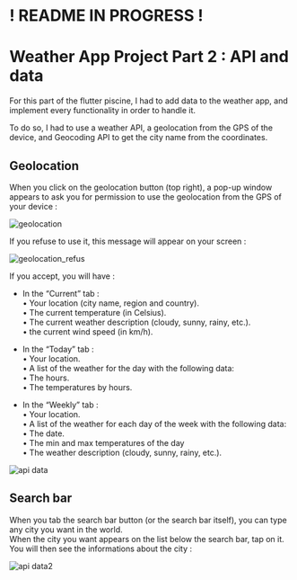 # ! README IN PROGRESS !

# Weather App Project Part 2 : API and data 

For this part of the flutter piscine, I had to add data to the weather app, and implement every functionality in order to handle it. <br/>

To do so, I had to use a weather API, a geolocation from the GPS of the device, and Geocoding API to get the city name from the coordinates. <br/>

## Geolocation

When you click on the geolocation button (top right), a pop-up window appears to ask you for permission to use the geolocation from the GPS of your device :

![geolocation](https://github.com/Claken/Piscine_Flutter/assets/51683861/66d10dcf-f189-488b-b917-ce095e7a289a)

If you refuse to use it, this message will appear on your screen :

![geolocation_refus](https://github.com/Claken/Piscine_Flutter/assets/51683861/79813cb3-b821-4e91-966c-61f6e5553c3b)

If you accept, you will have :

- In the “Current” tab : <br/>
  • Your location (city name, region and country). <br/>
  • The current temperature (in Celsius). <br/>
  • The current weather description (cloudy, sunny, rainy, etc.). <br/>
  • the current wind speed (in km/h). <br/>

- In the “Today” tab : <br/>
  • Your location. <br/>
  • A list of the weather for the day with the following data: <br/>
    • The hours. <br/>
    • The temperatures by hours. <br/>

- In the “Weekly” tab : <br/>
  • Your location. <br/>
  • A list of the weather for each day of the week with the following data: <br/>
    • The date. <br/>
    • The min and max temperatures of the day <br/>
    • The weather description (cloudy, sunny, rainy, etc.). <br/>

![api data](https://github.com/Claken/Piscine_Flutter/assets/51683861/1c03466c-e170-443e-9042-18feef4fdad0)

## Search bar

When you tab the search bar button (or the search bar itself), you can type any city you want in the world. <br/>
When the city you want appears on the list below the search bar, tap on it. <br/>
You will then see the informations about the city :

![api data2](https://github.com/Claken/Piscine_Flutter/assets/51683861/0c3afb9e-b931-4db5-8819-ff95df592320)

